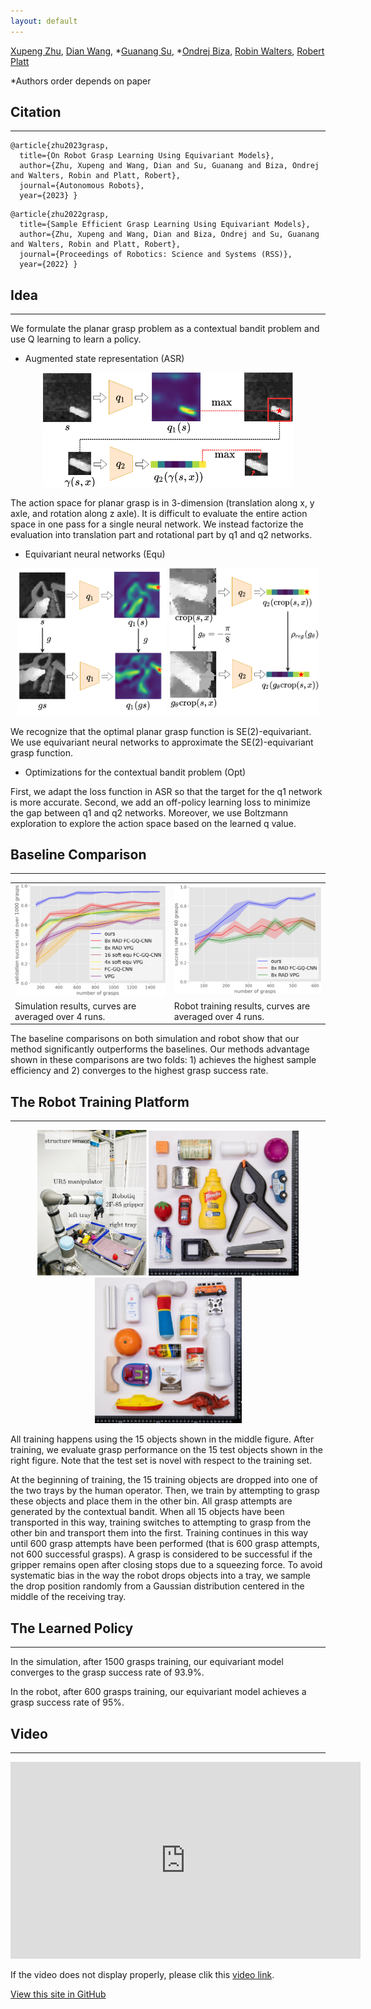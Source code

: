 ```yaml
---
layout: default
---
```


[Xupeng Zhu](https://zxp-s-works.github.io/), [Dian Wang](https://pointw.github.io), *[Guanang Su](https://xxs90.github.io), *[Ondrej Biza](https://sites.google.com/view/obiza), 
[Robin Walters](https://www.khoury.northeastern.edu/people/robin-walters/), [Robert Platt](http://www.ccs.neu.edu/home/rplatt/)

*Authors order depends on paper

## Citation

---

```
@article{zhu2023grasp,
  title={On Robot Grasp Learning Using Equivariant Models},
  author={Zhu, Xupeng and Wang, Dian and Su, Guanang and Biza, Ondrej and Walters, Robin and Platt, Robert},
  journal={Autonomous Robots},
  year={2023} }
```

```
@article{zhu2022grasp,
  title={Sample Efficient Grasp Learning Using Equivariant Models},
  author={Zhu, Xupeng and Wang, Dian and Biza, Ondrej and Su, Guanang and Walters, Robin and Platt, Robert},
  journal={Proceedings of Robotics: Science and Systems (RSS)},
  year={2022} }
```

## Idea

---
We formulate the planar grasp problem as a contextual bandit problem and use Q learning to learn a policy.

+ Augmented state representation (ASR)

<p align="center">
  <img src="images/ASR.png" alt="ASR" width="400">
</p>

The action space for planar grasp is in 3-dimension (translation along x, y axle, and rotation along z axle). It is
difficult to evaluate the entire action space in one pass for a single neural network. We instead factorize the evaluation
 into translation part and rotational part by q1 and q2 networks.

+ Equivariant neural networks (Equ)

<p align="center">
 <img src="images/equation7.png" alt="q1 equivariance" width="240" style="text-align: left">
 <img src="images/equation8.png" alt="q2 equivariance" width="240" style="text-align: right">
</p>

We recognize that the optimal planar grasp function is SE(2)-equivariant. We use equivariant neural networks to approximate
 the SE(2)-equivariant grasp function.

+ Optimizations for the contextual bandit problem (Opt)

First, we adapt the loss function in ASR so that the target for the q1 network is more accurate. Second, we add an off-policy
learning loss to minimize the gap between q1 and q2 networks. Moreover, we use Boltzmann exploration to explore the action
 space based on the learned q value.


## Baseline Comparison


---

<table>
  <tr>
    <td><img src="images/compare%20with%20all%20baselines%20validation2.png" alt="Simulation results" style="width:100%"></td>
    <td><img src="images/RSS_runs.png" alt="Robot training results" style="width:100%"></td>
  </tr>
  <tr>
    <td>Simulation results, curves are averaged over 4 runs.</td>
     <td>Robot training results, curves are averaged over 4 runs.</td>
  </tr>
 </table>


The baseline comparisons on both simulation and robot show that our method significantly outperforms the baselines. Our
methods advantage shown in these comparisons are two folds: 1) achieves the highest sample efficiency and 2) converges to the highest 
grasp success rate.


## The Robot Training Platform

---

<p align="center">
 <img src="images/UR5_setup.png" alt="ASR" width="175">
 <img src="images/training_set_15.jpg" alt="training set" width="240" style="text-align: left">
 <img src="images/test_set_easy.jpg" alt="testing set" width="235" style="text-align: right">
</p>



All training happens using the 15 objects shown in the middle figure. After training, we evaluate grasp performance on 
the 15 test objects shown in the right figure. Note that the test set is novel with respect to the training set.

At the beginning of training, the 15 training objects are dropped into one of the two trays
by the human operator. Then, we train by attempting to grasp these objects and place them in the other bin. All grasp
attempts are generated by the contextual bandit. When all 15 objects have been transported in this way, training switches
to attempting to grasp from the other bin and transport them into the first. Training continues in this way until 600
grasp attempts have been performed (that is 600 grasp attempts, not 600 successful grasps). A grasp is considered
to be successful if the gripper remains open after closing stops due to a squeezing force. To avoid systematic bias in
the way the robot drops objects into a tray, we sample the drop position randomly from a Gaussian distribution centered
in the middle of the receiving tray.




## The Learned Policy

---

In the simulation, after 1500 grasps training, our equivariant model converges to the grasp success rate of 93.9%.

In the robot, after 600 grasps training, our equivariant model achieves a grasp success rate of 95%.



## Video

---

<p align="center">
<iframe width="560" height="315" src="https://www.youtube.com/embed/0jaHpz3KQ7I"
 frameborder="0"
 allow="autoplay;
 encrypted-media"
 allowfullscreen>
</iframe>
</p>

If the video does not display properly, please clik this [video link](https://youtu.be/0jaHpz3KQ7I).

[View this site in GitHub](https://github.com/ZXP-S-works/equivariant_grasp_site/edit/master/index.md)

